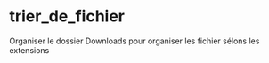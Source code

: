 # trier_de_fichier
Organiser le dossier Downloads pour organiser les fichier sélons les extensions 
